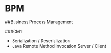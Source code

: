 # BPM
##Business Process Management

###CM1
* Serialization / Deserialization
* Java Remote Method Invocation Server / Client